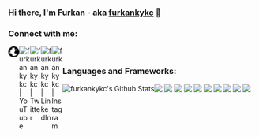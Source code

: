 ### Hi there, I'm Furkan - aka [furkankykc][website] 👋

### Connect with me:
[<img align="left" alt="furkankykc.com" width="22px" src="https://raw.githubusercontent.com/iconic/open-iconic/master/svg/globe.svg" />][website]
[<img align="left" alt="furkankykc | YouTube" width="22px" src="https://cdn.jsdelivr.net/npm/simple-icons@3.4.0/icons/discord.svg" />][discord]
[<img align="left" alt="furkankykc | Twitter" width="22px" src="https://cdn.jsdelivr.net/npm/simple-icons@v3/icons/twitter.svg" />][twitter]
[<img align="left" alt="furkankykc | LinkedIn" width="22px" src="https://cdn.jsdelivr.net/npm/simple-icons@v3/icons/linkedin.svg" />][linkedin]
[<img align="left" alt="furkankykc | Instagram" width="22px" src="https://cdn.jsdelivr.net/npm/simple-icons@v3/icons/instagram.svg" />][instagram]

<br />

### Languages and Frameworks:
<img src="https://img.shields.io/badge/python%20-%2314354C.svg?&style=for-the-badge&logo=python&logoColor=white"/>
<img src="https://img.shields.io/badge/c++%20-%2300599C.svg?&style=for-the-badge&logo=c%2B%2B&ogoColor=white"/>
<img src="https://img.shields.io/badge/c%23%20-%23239120.svg?&style=for-the-badge&logo=c-sharp&logoColor=white"/>
<img src="https://img.shields.io/badge/java-%23ED8B00.svg?&style=for-the-badge&logo=java&logoColor=white"/>
<img src="https://img.shields.io/badge/nginx%20-%23009639.svg?&style=for-the-badge&logo=nginx&logoColor=white"/>
<img src="https://img.shields.io/badge/mysql-%2300f.svg?&style=for-the-badge&logo=mysql&logoColor=white"/>
<img src="https://img.shields.io/badge/spring%20-%236DB33F.svg?&style=for-the-badge&logo=spring&logoColor=white"/>
<img src="https://img.shields.io/badge/django%20-%23092E20.svg?&style=for-the-badge&logo=django&logoColor=white"/>
<img src="https://img.shields.io/badge/bootstrap%20-%23563D7C.svg?&style=for-the-badge&logo=bootstrap&logoColor=white"/>
<img src="https://img.shields.io/badge/vuejs%20-%2335495e.svg?&style=for-the-badge&logo=vue.js&logoColor=%234FC08D"/>
<img align="left" alt="furkankykc's Github Stats" src="https://github-readme-stats.vercel.app/api?username=furkankykc&show_icons=true&hide_border=true" />





[website]: https://furkankykc.me
[twitter]: https://twitter.com/furkankykc
[youtube]: https://youtube.com/furkankykc
[instagram]: https://instagram.com/furkankykc
[linkedin]: https://linkedin.com/in/furkankykc
[discord]: https://linkedin.com/in/furkankykc 
